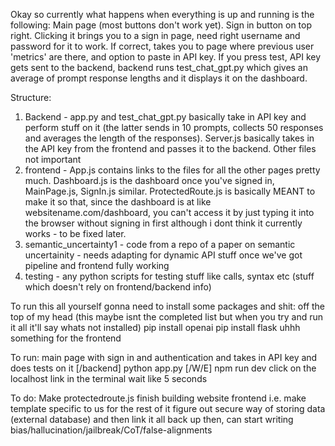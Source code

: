 Okay so currently what happens when everything is up and running is the following:
Main page (most buttons don't work yet).
Sign in button on top right.
Clicking it brings you to a sign in page, need right username and password for it to work. 
If correct, takes you to page
where previous user 'metrics' are there, and option to paste in API key. 
If you press test, API key gets sent to the backend, backend runs test_chat_gpt.py which gives an average of prompt response lengths and it displays it on the dashboard.

Structure:
1. Backend - app.py and test_chat_gpt.py basically take in API key and perform stuff on it (the latter sends in 10 prompts, collects 50 responses and averages the length of the responses). Server.js basically takes in the API key from the frontend and passes it to the backend. Other files not important
2. frontend - App.js contains links to the files for all the other pages pretty much. Dashboard.js is the dashboard once you've signed in, MainPage.js, SignIn.js similar. ProtectedRoute.js is basically MEANT to make it so that, since the dashboard is at like websitename.com/dashboard, you can't access it by just typing it into the browser without signing in first although i dont think it currently works - to be fixed later.
3. semantic_uncertainty1 - code from a repo of a paper on semantic uncertainity - needs adapting for dynamic API stuff once we've got pipeline and frontend fully working
4. testing - any python scripts for testing stuff like calls, syntax etc (stuff which doesn't rely on frontend/backend info)

To run this all yourself gonna need to install some packages and shit:
off the top of my head (this maybe isnt the completed list but when you try and run it all it'll say whats not installed)
pip install openai
pip install flask
uhhh something for the frontend

To run: main page with sign in and authentication and takes in API key and does tests on it
[/backend] python app.py
[/W/E] npm run dev
click on the localhost link in the terminal
wait like 5 seconds


To do:
Make protectedroute.js
finish building website frontend i.e. make template specific to us for the rest of it
figure out secure way of storing data (external database) and then link it all back up
then, can start writing bias/hallucination/jailbreak/CoT/false-alignments



